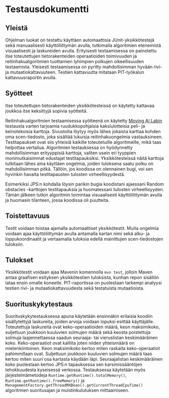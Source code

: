 # Testausdokumentti

## Yleistä
Ohjelman luokat on testattu käyttäen automaattisia JUnit-yksikkötestejä sekä manuaalisesti käyttöliittymän avulla, tutkimalla algoritmien etenemistä visuaalisesti ja laskureiden avulla. Erityisesti testaamisessa on painotettu itse toteutettujen tietorakenteiden operaatioiden toimivuuden ja reitinhakualgoritmien tuottamien lyhimpien polkujen oikeellisuuden testaamista. Yleisesti testaamisessa on pyritty mahdollisimman hyvään rivi- ja mutaatiokattavuuteen. Testien kattavuutta mitataan PIT-työkalun kattavuusraportin avulla.

## Syötteet
Itse toteutettujen tietorakenteiden yksikkötesteissä on käytetty kattavaa joukkoa itse keksittyjä sopivia syötteitä.

Reitinhakualgoritmien testaamisessa syötteenä on käytetty [Moving AI Labin](http://movingai.com/benchmarks/) testausta varten tarjoamia ruudukkopohjaisia kaksiulotteisia peli- ja keinotekoisia karttoja. Sivustolta löytyy myös lähes jokaista karttaa kohden oma scen-tiedosto, joka sisältää lukuisia reitinhakuongelmia vastauksineen. Testitapaukset ovat siis yhteisiä kaikille toteutetuille algoritmeille, mikä taas helpottaa vertailua. Algoritmien testauksessa on hyödynnetty mahdollisimman erityyppisiä karttoja, valiten usein eri tyyppien monimutkaisimmat edustajat testitapauksiksi. Yksikkötesteissä näitä karttoja tutkitaan lähes aina käyttäen ongelmia, joiden tuloksena saatu polku on mahdollisimman pitkä. Tällöin, jos koodissa on olennainen bugi, voi sen hyvinkin havaita testitapausten tulosten virheellisyydestä.

Esimerkiksi JPS:n kohdalla löysin parikin bugia koodistani ajaessani Random obstacles -karttojen testitapauksia ja huomatessani tulosten virheellisyyden. Tämän jälkeen tutkin algoritmin toimintaa visuaalisesti käyttöliittymän avulla ja huomasin tilanteen, jossa koodissa oli puutteita.

## Toistettavuus
Testit voidaan toistaa ajamalla automaattiset yksikkötestit. Muita ongelmia voidaan ajaa käyttöliittymän avulla antamalla kartan nimi sekä alku- ja loppukoordinaatit ja vertaamalla tuloksia edellä mainittujen scen-tiedostojen tuloksiin.

## Tulokset
Yksikkötestit voidaan ajaa Mavenin komennolla `mvn test`, jolloin Maven antaa graafisen esityksen yksikkötestien tuloksista, kunhan repon sisällön lataa ensin omalle koneelle. PIT-raportissa on puolestaan tarkempi analyysi testien rivi- ja mutaatiokattavuudesta sekä testatuista mutaatioista.

## Suorituskykytestaus
Suorituskykytestauksessa apuna käytetään ensinnäkin erilaisia koodiin sisällytettyjä laskureita, joiden arvoja voidaan lopuksi esittää käyttäjälle. Toteutettuja laskureita ovat keko-operaatioiden määrä, keon maksimikoko, suljettuun joukkoon kuuluvien solmujen määrä sekä keosta poistettuja solmuja laajennettaessa saadun seuraaja- tai vieruslistan keskimääräinen koko. Keko-operaatiot ovat kalliita joten niiden yhteismäärä on mielenkiintoinen. Keon maksimikoko kertoo miten raskaita keko-operaatiot pahimmillaan ovat. Suljettuun joukkoon kuuluvien solmujen määrä taas kertoo miten suuri osa kartasta käydään läpi. Seuraajalistan keskimääräinen koko puolestaan kertoo JPS:n tapauksessa sen karsimissääntöjen tehokkuudesta kyseisessä verkossa. Testauksessa käytetään myös järjestelmämetodeja `Runtime.getRuntime().totalMemory()`, `Runtime.getRuntime().freeMemory()` ja `ManagementFactory.getThreadMXBean().getCurrentThreadCpuTime()` algoritmien suoritusajan ja muistinkulutuksen mittaamiseen.

